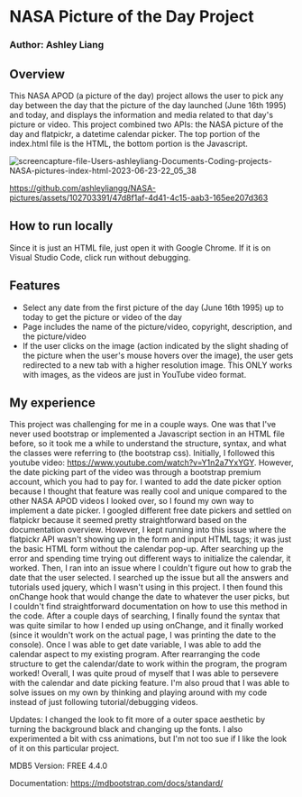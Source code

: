 # NASA Picture of the Day Project
### Author: Ashley Liang

## Overview
This NASA APOD (a picture of the day) project allows the user to pick any day between the day that the picture of the day launched (June 16th 1995) and today, and displays the information and media related to that day's picture or video. This project combined two APIs: the NASA picture of the day and flatpickr, a datetime calendar picker. The top portion of the index.html file is the HTML, the bottom portion is the Javascript. 

![screencapture-file-Users-ashleyliang-Documents-Coding-projects-NASA-pictures-index-html-2023-06-23-22_05_38](https://github.com/ashleyliangg/NASA-pictures/assets/102703391/b2f3cb36-e1c1-4471-bf76-643378d771dc)



https://github.com/ashleyliangg/NASA-pictures/assets/102703391/47d8f1af-4d41-4c15-aab3-165ee207d363


## How to run locally
Since it is just an HTML file, just open it with Google Chrome. If it is on Visual Studio Code, click run without debugging.

## Features
- Select any date from the first picture of the day (June 16th 1995) up to today to get the picture or video of the day
- Page includes the name of the picture/video, copyright, description, and the picture/video
- If the user clicks on the image (action indicated by the slight shading of the picture when the user's mouse hovers over the image), the user gets redirected to a new tab with a higher resolution image. This ONLY works with images, as the videos are just in YouTube video format.

## My experience
This project was challenging for me in a couple ways. One was that I've never used bootstrap or implemented a Javascript section in an HTML file before, so it took me a while to understand the structure, syntax, and what the classes were referring to (the bootstrap css). Initially, I followed this youtube video: https://www.youtube.com/watch?v=Y1n2a7YxYGY. However, the date picking part of the video was through a bootstrap premium account, which you had to pay for. I wanted to add the date picker option because I thought that feature was really cool and unique compared to the other NASA APOD videos I looked over, so I found my own way to implement a date picker. I googled different free date pickers and settled on flatpickr because it seemed pretty straightforward based on the documentation overview. However, I kept running into this issue where the flatpickr API wasn't showing up in the form and input HTML tags; it was just the basic HTML form without the calendar pop-up. After searching up the error and spending time trying out different ways to initialize the calendar, it worked. Then, I ran into an issue where I couldn't figure out how to grab the date that the user selected. I searched up the issue but all the answers and tutorials used jquery, which I wasn't using in this project. I then found this onChange hook that would change the date to whatever the user picks, but I couldn't find straightforward documentation on how to use this method in the code. After a couple days of searching, I finally found the syntax that was quite similar to how I ended up using  onChange, and it finally worked (since it wouldn't work on the actual page, I was printing the date to the console). Once I was able to get date variable, I was able to add the calendar aspect to my existing program. After rearranging the code structure to get the calendar/date to work within the program, the program worked! Overall, I was quite proud of myself that I was able to persevere with the calendar and date picking feature. I'm also proud that I was able to solve issues on my own by thinking and playing around with my code instead of just following tutorial/debugging videos.

Updates: I changed the look to fit more of a outer space aesthetic by turning the background black and changing up the fonts. I also experimented a bit with css animations, but I'm not too sue if I like the look of it on this particular project.


MDB5
Version: FREE 4.4.0

Documentation:
https://mdbootstrap.com/docs/standard/
